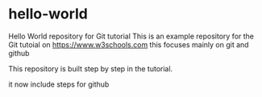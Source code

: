 # hello-world
Hello World repository for Git tutorial
This is an example repository for the Git tutoial on https://www.w3schools.com
this focuses mainly on git and github

This repository is built step by step in the tutorial.

it now include steps for github
